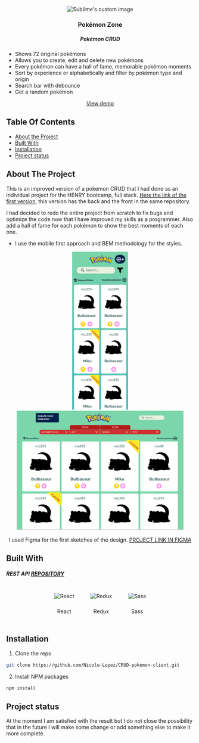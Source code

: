<p align="center">
  <img src="./public/favicon.ico" alt="Sublime's custom image" width="150"/>
  <h3 align="center">Pokémon Zone</h3>
  <h5 align="center">Pokémon CRUD</h5>
</p>   

* Shows 72 original pokémons
* Allows you to create, edit and delete new pokémons
* Every pokémon can have a hall of fame, memorable pokémon moments
* Sort by experience or alphabetically and filter by pokémon type and origin
* Search bar with debounce
* Get a random pokémon

<p  align="center"><a href="https://crud-pokemon-client.vercel.app">View demo</a></p>


## Table Of Contents

* [About the Project](#about-the-project)
* [Built With](#built-with)
* [Installation](#installation)
* [Project status](#project-status)


## About The Project
This is an improved version of a pokemon CRUD that I had done as an individual project for the HENRY bootcamp, full stack. <a href="https://github.com/Nicole-Lopez/PI---POKEMON.git">Here the link of the first version</a>, this version has the back and the front in the same repository.

I had decided to redo the entire project from scratch to fix bugs and optimize the code now that I have improved my skills as a programmer. Also add a hall of fame for each pokémon to show the best moments of each one.

* I use the mobile first approach and BEM methodology for the styles.

<p align="center">
    <img src="./src/assets/static/README img/HOMEPAGE w320.png" alt="HOMEPAGE w320" width="150"/>
    <img src="./src/assets/static/README img/HOMEPAGE.png" alt="HOMEPAGE" width="450"/>
    <p  align="center">
        I used Figma for the first sketches of the design.
        <a href="https://www.figma.com/file/81z3JBIMyHzBANKjLbhDbi/Pokedex?node-id=613%3A186&t=nQF3yu2dn2iGwPZf-1">PROJECT LINK IN FIGMA</a>
    </p>

</p>


## Built With
##### REST API  <a href="https://github.com/Nicole-Lopez/CRUD-pokemon-api.git">REPOSITORY</a>

<div align="center">  
<span style="margin: 10px; display:inline-block">
<img style="margin: 10px" src="https://profilinator.rishav.dev/skills-assets/react-original-wordmark.svg" alt="React" height="50" /></a>  
<p>React</p>
</span>

<span style="margin: 10px; display:inline-block">
<img style="margin: 10px" src="https://profilinator.rishav.dev/skills-assets/redux-original.svg" alt="Redux" height="50" /></a>  
<p>Redux</p>
</span>

<span style="margin: 10px; display:inline-block">
<img style="margin: 10px" src="https://profilinator.rishav.dev/skills-assets/sass-original.svg" alt="Sass" height="50" /></a>  
<p>Sass</p>
</span>
</div>



## Installation
1. Clone the repo

```sh
git clone https://github.com/Nicole-Lopez/CRUD-pokemon-client.git
```

2. Install NPM packages

```sh
npm install
```


## Project status
At the moment I am satisfied with the result but I do not close the possibility that in the future I will make some change or add something else to make it more complete.





